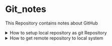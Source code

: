 # Git_notes
This Repository contains notes about GitHub

<details>
  <summary>How to setup local repository as git Repository</summary>
  
 * `git init`
  
</details>
<details>
  <summary>How to get remote repository to local system</summary>
  
 * `git clone [url]`
  
</details>